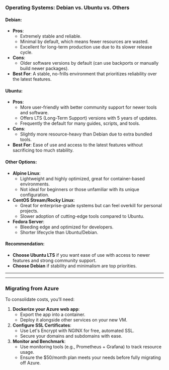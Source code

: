 ### **Operating Systems: Debian vs. Ubuntu vs. Others**

#### **Debian**:

- **Pros**:
    - Extremely stable and reliable.
    - Minimal by default, which means fewer resources are wasted.
    - Excellent for long-term production use due to its slower release cycle.
- **Cons**:
    - Older software versions by default (can use backports or manually build newer packages).
- **Best For**: A stable, no-frills environment that prioritizes reliability over the latest features.

#### **Ubuntu**:

- **Pros**:
    - More user-friendly with better community support for newer tools and software.
    - Offers LTS (Long-Term Support) versions with 5 years of updates.
    - Frequently the default for many guides, scripts, and tools.
- **Cons**:
    - Slightly more resource-heavy than Debian due to extra bundled tools.
- **Best For**: Ease of use and access to the latest features without sacrificing too much stability.

#### **Other Options**:

- **Alpine Linux**:
    - Lightweight and highly optimized, great for container-based environments.
    - Not ideal for beginners or those unfamiliar with its unique configuration.
- **CentOS Stream/Rocky Linux**:
    - Great for enterprise-grade systems but can feel overkill for personal projects.
    - Slower adoption of cutting-edge tools compared to Ubuntu.
- **Fedora Server**:
    - Bleeding edge and optimized for developers.
    - Shorter lifecycle than Ubuntu/Debian.

#### **Recommendation**:

- **Choose Ubuntu LTS** if you want ease of use with access to newer features and strong community support.
- **Choose Debian** if stability and minimalism are top priorities.

---


---

### **Migrating from Azure**

To consolidate costs, you’ll need:

1. **Dockerize your Azure web app**:
    - Export the app into a container.
    - Deploy it alongside other services on your new VM.
2. **Configure SSL Certificates**:
    - Use Let's Encrypt with NGINX for free, automated SSL.
    - Secure your domains and subdomains with ease.
3. **Monitor and Benchmark**:
    - Use monitoring tools (e.g., Prometheus + Grafana) to track resource usage.
    - Ensure the $50/month plan meets your needs before fully migrating off Azure.